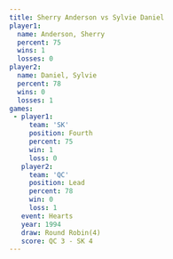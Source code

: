 ```yaml
---
title: Sherry Anderson vs Sylvie Daniel
player1:                
  name: Anderson, Sherry
  percent: 75           
  wins: 1               
  losses: 0             
player2:                
  name: Daniel, Sylvie  
  percent: 78           
  wins: 0               
  losses: 1             
games:
 - player1:          
     team: 'SK'      
     position: Fourth
     percent: 75     
     win: 1          
     loss: 0         
   player2:        
     team: 'QC'    
     position: Lead
     percent: 78   
     win: 0        
     loss: 1       
   event: Hearts       
   year: 1994          
   draw: Round Robin(4)
   score: QC 3 - SK 4  
---
```

